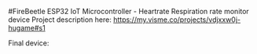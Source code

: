 #FireBeetle ESP32 IoT Microcontroller - Heartrate Respiration rate monitor device
Project description here: https://my.visme.co/projects/vdjxxw0j-hugame#s1

Final device:


